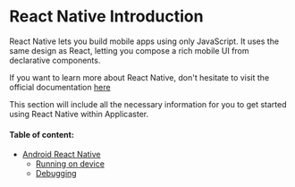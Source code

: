 # React Native Introduction
React Native lets you build mobile apps using only JavaScript. It uses the same design as React, letting you compose a rich mobile UI from declarative components.

If you want to learn more about React Native, don't hesitate to visit the official documentation [here](https://facebook.github.io/react-native/)

This section will include all the necessary information for you to get started using React Native within Applicaster.

#### Table of content:
* [Android React Native](/react-native/android/android.md)
    * [Running on device](/react-native/android/running-on-device.md)
    * [Debugging](/react-native/android/debugging.md)
